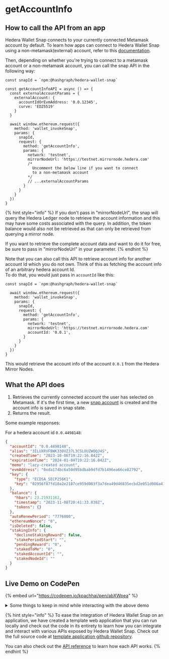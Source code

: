 # getAccountInfo

## How to call the API from an app

Hedera Wallet Snap connects to your currently connected Metamask account by default. To learn how apps can connect to Hedera Wallet Snap using a non-metamask(external) account, refer to this [documentation](../#connecting-to-a-non-metamask-external-account).&#x20;

Then, depending on whether you're trying to connect to a metamask account or a non-metamask account, you can call the snap API in the following way:

```tsx
const snapId = `npm:@hashgraph/hedera-wallet-snap`

const getAccountInfoAPI = async () => {
  const externalAccountParams = {
    externalAccount: {
      accountIdOrEvmAddress: '0.0.12345',
      curve: 'ED25519'
    }
  }

  await window.ethereum.request({
    method: 'wallet_invokeSnap',
    params: {
      snapId,
      request: {
        method: 'getAccountInfo',
        params: {
          network: 'testnet',
          mirrorNodeUrl: 'https://testnet.mirrornode.hedera.com'
          /* 
            Uncomment the below line if you want to connect 
            to a non-metamask account
          */
          // ...externalAccountParams
        }
      }
    }
  })
}
```

{% hint style="info" %}
If you don't pass in "mirrorNodeUrl", the snap will query the Hedera Ledger node to retrieve the account information and this may have some costs associated with the query. In addition, the token balance would also not be retrieved as that can only be retrieved from querying a mirror node.

If you want to retrieve the complete account data and want to do it for free, be sure to pass in "mirrorNodeUrl" in your parameter.
{% endhint %}

Note that you can also call this API to retrieve account info for another account Id which you do not own. Think of this as fetching the account info of an arbitrary hedera account Id.\
To do that, you would just pass in `accountId` like this:

```tsx
const snapId = `npm:@hashgraph/hedera-wallet-snap`

  await window.ethereum.request({
    method: 'wallet_invokeSnap',
    params: {
      snapId,
      request: {
        method: 'getAccountInfo',
        params: {
          network: 'testnet',
          mirrorNodeUrl: 'https://testnet.mirrornode.hedera.com'
          accountId: '0.0.1',
        }
      }
    }
  })
}
```

This would retrieve the account info of the account `0.0.1` from the Hedera Mirror Nodes.

## What the API does

1. Retrieves the currently connected account the user has selected on Metamask. If it's the first time, a new [snap account](../../snap-account.md) is created and the account info is saved in snap state.
2. Returns the result.&#x20;

Some example responses:

For a hedera account id `0.0.4498148`:

```json
{
  "accountId": "0.0.4498148",
  "alias": "3ILUXRVFBWK33OVZ37L3CSLOUZWOQJ4S",
  "createdTime": "2023-10-06T19:22:16.842Z",
  "expirationTime": "2024-01-04T19:22:16.842Z",
  "memo": "lazy-created account",
  "evmAddress": "0xda174bc6a50d95bdbab9dfd7b1496ea66ce82792",
  "key": {
    "type": "ECDSA_SECP256K1",
    "key": "02956f87fd10a2e2187ce959d003f3a7dea49d46835ecbd2e051d986a416da7516"
  },
  "balance": {
    "hbars": 23.21931162,
    "timestamp": "2023-11-08T20:41:33.038Z",
    "tokens": {}
  },
  "autoRenewPeriod": "7776000",
  "ethereumNonce": "0",
  "isDeleted": false,
  "stakingInfo": {
    "declineStakingReward": false,
    "stakePeriodStart": "",
    "pendingReward": "0",
    "stakedToMe": "0",
    "stakedAccountId": "",
    "stakedNodeId": ""
  }
}
```

## Live Demo on CodePen

{% embed url="https://codepen.io/kpachhai/pen/abXWpea" %}

<details>

<summary>Some things to keep in mind while interacting with the above demo</summary>

* If you're getting any errors with the live demo, make sure you go through the [FAQs](../../../basics/faqs.md) section to learn about what you may be missing. You need to install [Metamask](https://metamask.io/) in your browser for the live demo to work

</details>

{% hint style="info" %}
To ease the integration of Hedera Wallet Snap on an application, we have created a template web application that you can run locally and check out the code in its entirety to learn how you can integrate and interact with various APIs exposed by Hedera Wallet Snap. Check out the full source code at [template application github repository](https://github.com/hashgraph/hedera-metamask-snaps/tree/main/packages/hedera-wallet-snap/packages/site).

You can also check out the [API reference](../) to learn how each API works.
{% endhint %}
